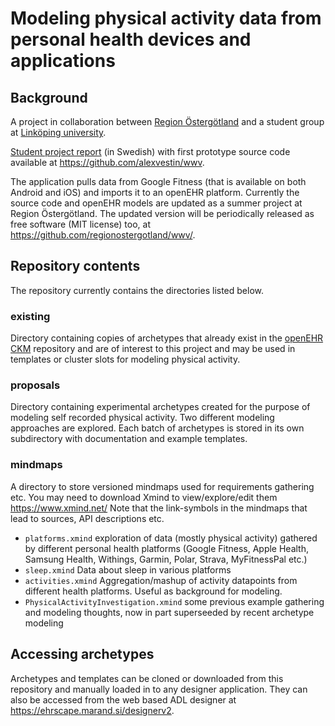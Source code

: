 # Modeling physical activity data from personal health devices and applications

<!-- TODO intro -->

## Background
A project in collaboration between [Region Östergötland][1] and a student group
at [Linköping university][2].

[Student project report][3] (in Swedish) with first prototype source code
available at https://github.com/alexvestin/wwv.

The application pulls data from Google Fitness (that is available on both
Android and iOS) and imports it to an openEHR platform. Currently the source
code and openEHR models are updated as a summer project at Region Östergötland.
The updated version will be periodically released as free software (MIT
license) too, at https://github.com/regionostergotland/wwv/.

[1]: https://www.regionostergotland.se/
[2]: https://liu.se/ 
[3]: http://urn.kb.se/resolve?urn=urn%3Anbn%3Ase%3Aliu%3Adiva-157977

## Repository contents
The repository currently contains the directories listed below.

### existing
Directory containing copies of archetypes that already exist in the [openEHR CKM](https://ckm.openehr.org/ckm/) repository and
are of interest to this project and may be used in templates or cluster slots
for modeling physical activity.

### proposals
Directory containing experimental archetypes created for the purpose of
modeling self recorded physical activity. Two different modeling approaches
are explored. Each batch of archetypes is stored in
its own subdirectory with documentation and example templates.

### mindmaps
A directory to store versioned mindmaps used for requirements gathering etc.
You may need to download Xmind to view/explore/edit them https://www.xmind.net/
Note that the link-symbols in the mindmaps that lead to sources, API
descriptions etc.

 * `platforms.xmind`
   exploration of data (mostly physical activity) gathered by different
   personal health platforms (Google Fitness, Apple Health, Samsung Health,
   Withings, Garmin, Polar, Strava, MyFitnessPal etc.)
 * `sleep.xmind`
   Data about sleep in various platforms
 * `activities.xmind`
   Aggregation/mashup of activity datapoints from different health platforms.
   Useful as background for modeling.
 * `PhysicalActivityInvestigation.xmind`
   some previous example gathering and modeling thoughts, now in part
   superseeded by recent archetype modeling

## Accessing archetypes

Archetypes and templates can be cloned or downloaded from this repository and
manually loaded in to any designer application. They can also be accessed from
the web based ADL designer at https://ehrscape.marand.si/designerv2.
